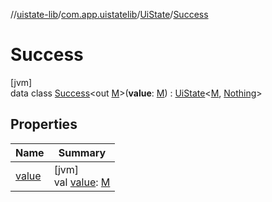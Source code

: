 //[uistate-lib](../../../../index.md)/[com.app.uistatelib](../../index.md)/[UiState](../index.md)/[Success](index.md)

# Success

[jvm]\
data class [Success](index.md)<out [M](index.md)>(**value**: [M](index.md)) : [UiState](../index.md)<[M](index.md), [Nothing](https://kotlinlang.org/api/latest/jvm/stdlib/kotlin/-nothing/index.html)>

## Properties

| Name | Summary |
|---|---|
| [value](value.md) | [jvm]<br>val [value](value.md): [M](index.md) |
